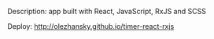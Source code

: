 Description: app built with React, JavaScript, RxJS and SCSS

Deploy: http://olezhansky.github.io/timer-react-rxjs
